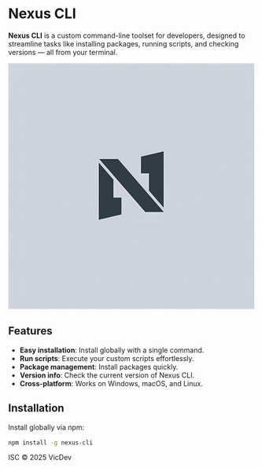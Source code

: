 # Nexus CLI

**Nexus CLI** is a custom command-line toolset for developers, designed to streamline tasks like installing packages, running scripts, and checking versions — all from your terminal.

![Nexus CLI](/logo.png)

## Features

- **Easy installation**: Install globally with a single command.
- **Run scripts**: Execute your custom scripts effortlessly.
- **Package management**: Install packages quickly.
- **Version info**: Check the current version of Nexus CLI.
- **Cross-platform**: Works on Windows, macOS, and Linux.

## Installation

Install globally via npm:

```bash
npm install -g nexus-cli

```
ISC
 © 2025 VicDev

